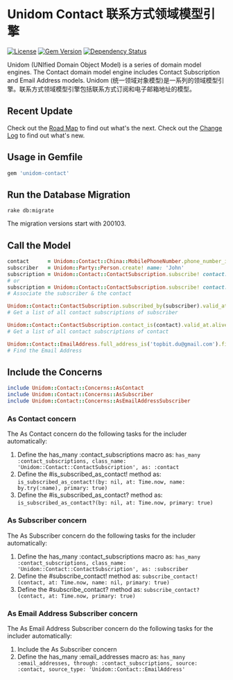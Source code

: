 # Unidom Contact 联系方式领域模型引擎

[![License](https://img.shields.io/badge/license-MIT-green.svg)](http://opensource.org/licenses/MIT)
[![Gem Version](https://badge.fury.io/rb/unidom-contact.svg)](https://badge.fury.io/rb/unidom-contact)
[![Dependency Status](https://gemnasium.com/badges/github.com/topbitdu/unidom-contact.svg)](https://gemnasium.com/github.com/topbitdu/unidom-contact)

Unidom (UNIfied Domain Object Model) is a series of domain model engines. The Contact domain model engine includes Contact Subscription and Email Address models.
Unidom (统一领域对象模型)是一系列的领域模型引擎。联系方式领域模型引擎包括联系方式订阅和电子邮箱地址的模型。

## Recent Update
Check out the [Road Map](ROADMAP.md) to find out what's the next.
Check out the [Change Log](CHANGELOG.md) to find out what's new.

## Usage in Gemfile
```ruby
gem 'unidom-contact'
```

## Run the Database Migration
```shell
rake db:migrate
```
The migration versions start with 200103.

## Call the Model
```ruby
contact      = Unidom::Contact::China::MobilePhoneNumber.phone_number_is('13912345678').valid_at.alive.first_or_create!
subscriber   = Unidom::Party::Person.create! name: 'John'
subscription = Unidom::Contact::ContactSubscription.subscribe! contact: contact, subscriber: subscriber, name: 'John Mobile', primary: true, grade: 0, priority: 0, opened_at: Time.now
# or
subscription = Unidom::Contact::ContactSubscription.subscribe! contact: contact, subscriber: subscriber
# Associate the subscriber & the contact

Unidom::Contact::ContactSubscription.subscribed_by(subscriber).valid_at.alive
# Get a list of all contact subscriptions of subscriber

Unidom::Contact::ContactSubscription.contact_is(contact).valid_at.alive
# Get a list of all contact subscriptions of contact

Unidom::Contact::EmailAddress.full_address_is('topbit.du@gmail.com').first
# Find the Email Address

```

## Include the Concerns
```ruby
include Unidom::Contact::Concerns::AsContact
include Unidom::Contact::Concerns::AsSubscriber
include Unidom::Contact::Concerns::AsEmailAddressSubscriber
```

### As Contact concern
The As Contact concern do the following tasks for the includer automatically:  
1. Define the has_many :contact_subscriptions macro as: ``has_many :contact_subscriptions, class_name: 'Unidom::Contact::ContactSubscription', as: :contact``
2. Define the #is_subscribed_as_contact! method as: ``is_subscribed_as_contact!(by: nil, at: Time.now, name: by.try(:name), primary: true)``
3. Define the #is_subscribed_as_contact? method as: ``is_subscribed_as_contact?(by: nil, at: Time.now, primary: true)``

### As Subscriber concern
The As Subscriber concern do the following tasks for the includer automatically:  
1. Define the has_many :contact_subscriptions macro as: ``has_many :contact_subscriptions, class_name: 'Unidom::Contact::ContactSubscription', as: :subscriber``
2. Define the #subscribe_contact! method as: ``subscribe_contact!(contact, at: Time.now, name: nil, primary: true)``
3. Define the #subscribe_contact? method as: ``subscribe_contact?(contact, at: Time.now, primary: true)``

### As Email Address Subscriber concern
The As Email Address Subscriber concern do the following tasks for the includer automatically:  
1. Include the As Subscriber concern
2. Define the has_many :email_addresses macro as: ``has_many :email_addresses, through: :contact_subscriptions, source: :contact, source_type: 'Unidom::Contact::EmailAddress'``
